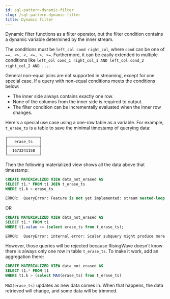 ```yaml
---
id: sql-pattern-dynamic-filter
slug: /sql-pattern-dynamic-filter
title: Dynamic filter
---
```


Dynamic filter functions as a filter operator, but the filter condition contains a dynamic variable determined by the inner stream.

The conditions must be `left_col cond right_col`, where `cond` can be one of `==, <>, <, <=, >, >=`. Furthermore, it can be easily extended to multiple conditions like `left_col cond_1 right_col_1 AND left_col cond_2 right_col_2 AND ...`.


General non-equal joins are not supported in streaming, except for one special case. If a query with non-equal conditions meets the conditions below:
- The inner side always contains exactly one row.
- None of the columns from the inner side is required to output.
- The filter condition can be incrementally evaluated when the inner row changes.


Here's a special use case using a one-row table as a variable. For example, `t_erase_ts` is a table to save the minimal timestamp of querying data:

```
┌──────────────┐
│   erase_ts   │
├──────────────┤
│  1673241158  │
└──────────────┘
```

Then the following materialized view shows all the data above that timestamp:

```sql
CREATE MATERIALIZED VIEW data_not_erased AS
SELECT t1.* FROM t1 JOIN t_erase_ts
WHERE t1.k > erase_ts

ERROR:  QueryError: Feature is not yet implemented: stream nested-loop join
```

OR

```sql
CREATE MATERIALIZED VIEW data_not_erased AS
SELECT t1.* FROM t1
WHERE t1.value >= (select erase_ts from t_erase_ts);

ERROR:  QueryError: internal error: Scalar subquery might produce more than one row.
```

However, those queries will be rejected because RisingWave doesn't know there is always only one row in table `t_erase_ts`. To make it work, add an aggregation there:

```sql
CREATE MATERIALIZED VIEW data_not_erased AS
SELECT t1.* FROM t1
WHERE t1.k > (select MAX(erase_ts) from t_erase_ts)
```

`MAX(erase_ts)` updates as new data comes in. When that happens, the data retrieved will change, and some data will be trimmed.

